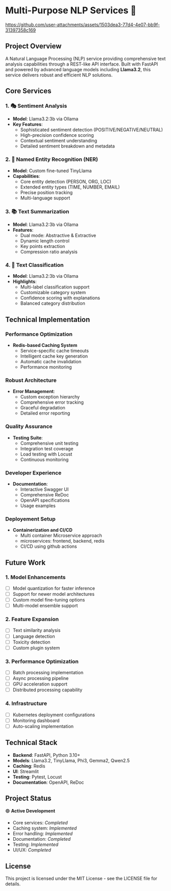 # Multi-Purpose NLP Services 🤖
https://github.com/user-attachments/assets/1503dea3-77d4-4e07-bb9f-31397358c169

## Project Overview
A Natural Language Processing (NLP) service providing comprehensive text analysis capabilities through a REST-like API interface. Built with FastAPI and powered by advanced language models including **Llama3.2**, this service delivers robust and efficient NLP solutions.

## Core Services

### 1. 🎭 Sentiment Analysis
- **Model**: Llama3.2:3b via Ollama
- **Key Features**:
  - Sophisticated sentiment detection (POSITIVE/NEGATIVE/NEUTRAL)
  - High-precision confidence scoring
  - Contextual sentiment understanding
  - Detailed sentiment breakdown and metadata

### 2. 🎯 Named Entity Recognition (NER)
- **Model**: Custom fine-tuned TinyLlama
- **Capabilities**:
  - Core entity detection (PERSON, ORG, LOC)
  - Extended entity types (TIME, NUMBER, EMAIL)
  - Precise position tracking
  - Multi-language support

### 3. 📚 Text Summarization
- **Model**: Llama3.2:3b via Ollama
- **Features**:
  - Dual mode: Abstractive & Extractive
  - Dynamic length control
  - Key points extraction
  - Compression ratio analysis

### 4. 📑 Text Classification
- **Model**: Llama3.2:3b via Ollama
- **Highlights**:
  - Multi-label classification support
  - Customizable category system
  - Confidence scoring with explanations
  - Balanced category distribution

## Technical Implementation

### Performance Optimization
- **Redis-based Caching System**
  - Service-specific cache timeouts
  - Intelligent cache key generation
  - Automatic cache invalidation
  - Performance monitoring

### Robust Architecture
- **Error Management**:
  - Custom exception hierarchy
  - Comprehensive error tracking
  - Graceful degradation
  - Detailed error reporting

### Quality Assurance
- **Testing Suite**:
  - Comprehensive unit testing
  - Integration test coverage
  - Load testing with Locust
  - Continuous monitoring

### Developer Experience
- **Documentation**:
  - Interactive Swagger UI
  - Comprehensive ReDoc
  - OpenAPI specifications
  - Usage examples

### Deployement Setup
- **Containerization and CI/CD**
  - Multi container Microservice approach
  - microservices: frontend, backend, redis
  - CI/CD using github actions 

## Future Work

### 1. Model Enhancements
- [ ] Model quantization for faster inference
- [ ] Support for newer model architectures
- [ ] Custom model fine-tuning options
- [ ] Multi-model ensemble support

### 2. Feature Expansion
- [ ] Text similarity analysis
- [ ] Language detection
- [ ] Toxicity detection
- [ ] Custom plugin system

### 3. Performance Optimization
- [ ] Batch processing implementation
- [ ] Async processing pipeline
- [ ] GPU acceleration support
- [ ] Distributed processing capability

### 4. Infrastructure
- [ ] Kubernetes deployment configurations
- [ ] Monitoring dashboard
- [ ] Auto-scaling implementation

## Technical Stack
- **Backend**: FastAPI, Python 3.10+
- **Models**: Llama3.2, TinyLlama, Phi3, Gemma2, Qwen2.5
- **Caching**: Redis
- **UI**: Streamlit
- **Testing**: Pytest, Locust
- **Documentation**: OpenAPI, ReDoc

## Project Status
🟢 **Active Development**
- Core services: *Completed*
- Caching system: *Implemented*
- Error handling: *Implemented*
- Documentation: *Completed*
- Testing: *Implemented*
- UI/UX: *Completed*

## License
This project is licensed under the MIT License - see the LICENSE file for details.
